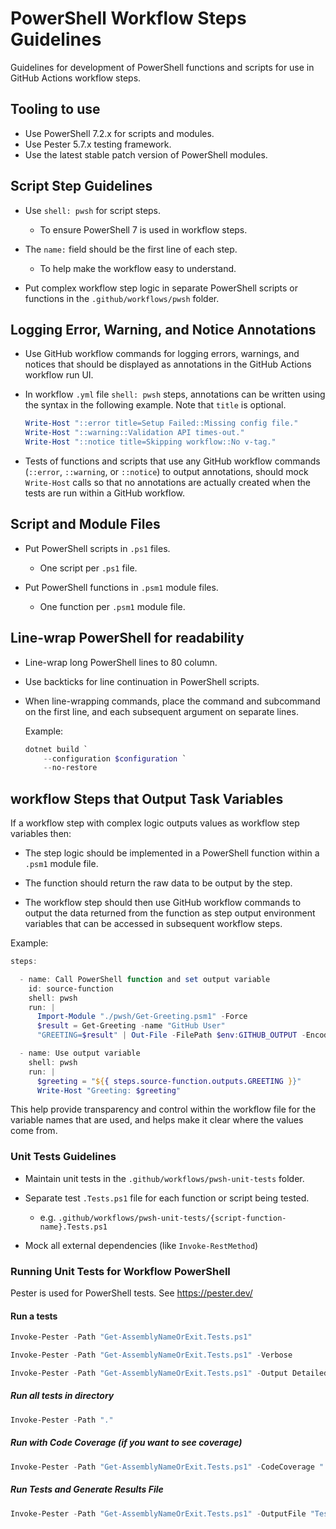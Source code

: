 # PowerShell Workflow Steps Guidelines

Guidelines for development of PowerShell functions and scripts
for use in GitHub Actions workflow steps.

## Tooling to use

- Use PowerShell 7.2.x for scripts and modules.
- Use Pester 5.7.x testing framework.
- Use the latest stable patch version of PowerShell modules.

## Script Step Guidelines

- Use `shell: pwsh` for script steps.
  - To ensure PowerShell 7 is used in workflow steps.

- The `name:` field should be the first line of each step.
  - To help make the workflow easy to understand.

- Put complex workflow step logic in separate PowerShell scripts or functions
  in the `.github/workflows/pwsh` folder.

## Logging Error, Warning, and Notice Annotations

- Use GitHub workflow commands for logging errors, warnings, and notices that should be displayed as annotations in the GitHub Actions workflow run UI.

- In workflow `.yml` file `shell: pwsh` steps, annotations can be written using the syntax in the following example. Note that `title` is optional.
  ```powershell
  Write-Host "::error title=Setup Failed::Missing config file."
  Write-Host "::warning::Validation API times-out."
  Write-Host "::notice title=Skipping workflow::No v-tag."
  ```

- Tests of functions and scripts that use any GitHub workflow commands (`::error`, `::warning`, or `::notice`) to output annotations, should mock `Write-Host` calls so that no annotations are actually created when the tests are run within a GitHub workflow.

## Script and Module Files

- Put PowerShell scripts in `.ps1` files.
  - One script per `.ps1` file.

- Put PowerShell functions in `.psm1` module files.
  - One function per `.psm1` module file.

## Line-wrap PowerShell for readability

- Line-wrap long PowerShell lines to 80 column.

- Use backticks for line continuation in PowerShell scripts.

 - When line-wrapping commands, place the command and subcommand on the first line, and each subsequent argument on separate lines.

   Example:
   ```PowerShell
   dotnet build `
       --configuration $configuration `
       --no-restore
   ```

## workflow Steps that Output Task Variables

 If a workflow step with complex logic outputs values as workflow step variables then:

- The step logic should be implemented in a PowerShell function within a
  `.psm1` module file.

- The function should return the raw data to be output by the step.

- The workflow step should then use GitHub workflow commands to output the data returned from the function as step output environment variables that can be accessed in subsequent workflow steps.

Example:
```PowerShell
steps:

  - name: Call PowerShell function and set output variable
    id: source-function
    shell: pwsh
    run: |
      Import-Module "./pwsh/Get-Greeting.psm1" -Force
      $result = Get-Greeting -name "GitHub User"
      "GREETING=$result" | Out-File -FilePath $env:GITHUB_OUTPUT -Encoding utf8 -Append

  - name: Use output variable
    shell: pwsh
    run: |
      $greeting = "${{ steps.source-function.outputs.GREETING }}"
      Write-Host "Greeting: $greeting"
```

This help provide transparency and control within the workflow file for the variable names that are used, and helps make it clear where the values come from.

### Unit Tests Guidelines

- Maintain unit tests in the `.github/workflows/pwsh-unit-tests` folder.

- Separate test `.Tests.ps1` file for each function or script being tested.
  - e.g. `.github/workflows/pwsh-unit-tests/{script-function-name}.Tests.ps1`

- Mock all external dependencies (like `Invoke-RestMethod`)


### Running Unit Tests for Workflow PowerShell

Pester is used for PowerShell tests. See https://pester.dev/

#### Run a tests

```PowerShell
Invoke-Pester -Path "Get-AssemblyNameOrExit.Tests.ps1"

Invoke-Pester -Path "Get-AssemblyNameOrExit.Tests.ps1" -Verbose

Invoke-Pester -Path "Get-AssemblyNameOrExit.Tests.ps1" -Output Detailed
```

##### Run all tests in directory

```PowerShell
Invoke-Pester -Path "."
```

##### Run with Code Coverage (if you want to see coverage)

```PowerShell
Invoke-Pester -Path "Get-AssemblyNameOrExit.Tests.ps1" -CodeCoverage "../pwsh/Get-AssemblyNameOrExit.psm1"
```

##### Run Tests and Generate Results File

```PowerShell
Invoke-Pester -Path "Get-AssemblyNameOrExit.Tests.ps1" -OutputFile "TestResults.xml" -OutputFormat NUnitXml
```
